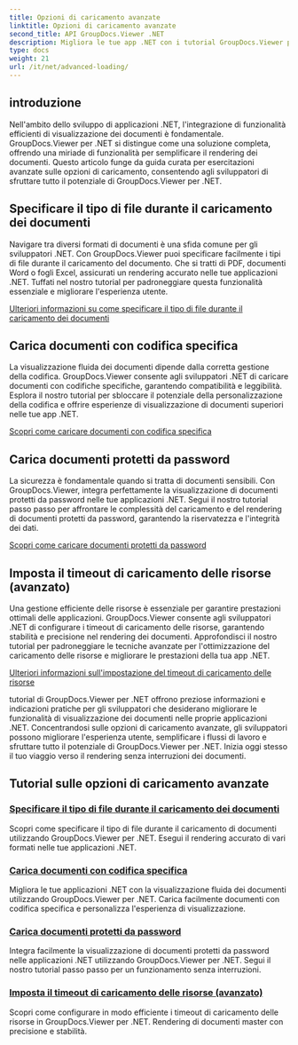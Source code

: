 ```yaml
---
title: Opzioni di caricamento avanzate
linktitle: Opzioni di caricamento avanzate
second_title: API GroupDocs.Viewer .NET
description: Migliora le tue app .NET con i tutorial GroupDocs.Viewer per .NET. Impara a specificare i tipi di file, a gestire le codifiche, a caricare documenti protetti da password e altro ancora.
type: docs
weight: 21
url: /it/net/advanced-loading/
---
```

## introduzione

Nell'ambito dello sviluppo di applicazioni .NET, l'integrazione di funzionalità efficienti di visualizzazione dei documenti è fondamentale. GroupDocs.Viewer per .NET si distingue come una soluzione completa, offrendo una miriade di funzionalità per semplificare il rendering dei documenti. Questo articolo funge da guida curata per esercitazioni avanzate sulle opzioni di caricamento, consentendo agli sviluppatori di sfruttare tutto il potenziale di GroupDocs.Viewer per .NET.

## Specificare il tipo di file durante il caricamento dei documenti
Navigare tra diversi formati di documenti è una sfida comune per gli sviluppatori .NET. Con GroupDocs.Viewer puoi specificare facilmente i tipi di file durante il caricamento del documento. Che si tratti di PDF, documenti Word o fogli Excel, assicurati un rendering accurato nelle tue applicazioni .NET. Tuffati nel nostro tutorial per padroneggiare questa funzionalità essenziale e migliorare l'esperienza utente.

[Ulteriori informazioni su come specificare il tipo di file durante il caricamento dei documenti](./specify-file-type/)

## Carica documenti con codifica specifica
La visualizzazione fluida dei documenti dipende dalla corretta gestione della codifica. GroupDocs.Viewer consente agli sviluppatori .NET di caricare documenti con codifiche specifiche, garantendo compatibilità e leggibilità. Esplora il nostro tutorial per sbloccare il potenziale della personalizzazione della codifica e offrire esperienze di visualizzazione di documenti superiori nelle tue app .NET.

[Scopri come caricare documenti con codifica specifica](./load-documents-encoding/)

## Carica documenti protetti da password
La sicurezza è fondamentale quando si tratta di documenti sensibili. Con GroupDocs.Viewer, integra perfettamente la visualizzazione di documenti protetti da password nelle tue applicazioni .NET. Segui il nostro tutorial passo passo per affrontare le complessità del caricamento e del rendering di documenti protetti da password, garantendo la riservatezza e l'integrità dei dati.

[Scopri come caricare documenti protetti da password](./load-password-protected-document/)

## Imposta il timeout di caricamento delle risorse (avanzato)
Una gestione efficiente delle risorse è essenziale per garantire prestazioni ottimali delle applicazioni. GroupDocs.Viewer consente agli sviluppatori .NET di configurare i timeout di caricamento delle risorse, garantendo stabilità e precisione nel rendering dei documenti. Approfondisci il nostro tutorial per padroneggiare le tecniche avanzate per l'ottimizzazione del caricamento delle risorse e migliorare le prestazioni della tua app .NET.

[Ulteriori informazioni sull'impostazione del timeout di caricamento delle risorse](./set-resource-loading-timeout/)

tutorial di GroupDocs.Viewer per .NET offrono preziose informazioni e indicazioni pratiche per gli sviluppatori che desiderano migliorare le funzionalità di visualizzazione dei documenti nelle proprie applicazioni .NET. Concentrandosi sulle opzioni di caricamento avanzate, gli sviluppatori possono migliorare l'esperienza utente, semplificare i flussi di lavoro e sfruttare tutto il potenziale di GroupDocs.Viewer per .NET. Inizia oggi stesso il tuo viaggio verso il rendering senza interruzioni dei documenti.
## Tutorial sulle opzioni di caricamento avanzate
### [Specificare il tipo di file durante il caricamento dei documenti](./specify-file-type/)
Scopri come specificare il tipo di file durante il caricamento di documenti utilizzando GroupDocs.Viewer per .NET. Esegui il rendering accurato di vari formati nelle tue applicazioni .NET.
### [Carica documenti con codifica specifica](./load-documents-encoding/)
Migliora le tue applicazioni .NET con la visualizzazione fluida dei documenti utilizzando GroupDocs.Viewer per .NET. Carica facilmente documenti con codifica specifica e personalizza l'esperienza di visualizzazione.
### [Carica documenti protetti da password](./load-password-protected-document/)
Integra facilmente la visualizzazione di documenti protetti da password nelle applicazioni .NET utilizzando GroupDocs.Viewer per .NET. Segui il nostro tutorial passo passo per un funzionamento senza interruzioni.
### [Imposta il timeout di caricamento delle risorse (avanzato)](./set-resource-loading-timeout/)
Scopri come configurare in modo efficiente i timeout di caricamento delle risorse in GroupDocs.Viewer per .NET. Rendering di documenti master con precisione e stabilità.